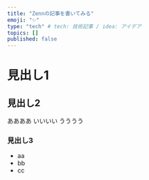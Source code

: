 ```yaml
---
title: "Zennの記事を書いてみる"
emoji: "✨"
type: "tech" # tech: 技術記事 / idea: アイデア
topics: []
published: false
---
```


# 見出し1

## 見出し2

ああああ
いいいい
うううう

### 見出し3

- aa
- bb
- cc

